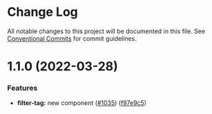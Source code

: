 # Change Log

All notable changes to this project will be documented in this file.
See [Conventional Commits](https://conventionalcommits.org) for commit guidelines.

# 1.1.0 (2022-03-28)


### Features

* **filter-tag:** new component ([#1035](https://github.com/alfa-laboratory/core-components/issues/1035)) ([f97e9c5](https://github.com/alfa-laboratory/core-components/commit/f97e9c59062e56f3bafa855450a33b5f67497143))
